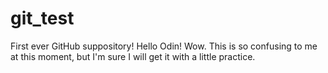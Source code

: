 # git_test
First ever GitHub suppository!
Hello Odin!
Wow. This is so confusing to me at this moment, but I'm sure I will get it with a little practice.

